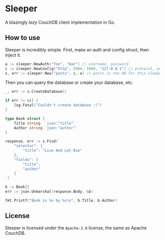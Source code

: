 # Sleeper

A blazingly <i>lazy</i> CouchDB client implementation in Go.

## How to use

Sleeper is incredibly simple. First, make an auth and config struct,
then inject it.

```go
a := sleeper.NewAuth("foo", "bar") // username, password
c := sleeper.NewConfig("http", 5984, 5000, "127.0.0.1") // protocol, port, timeout, host
s, err := sleeper.New("posts", c, a) // posts is the DB for this sleeper instance
```

Then you can query the database or create your database, etc:

```go
_, err := s.CreateDatabase()

if err != nil {
    log.Fatal("Couldn't create database :(")
}
```

```go
type Book struct {
    Title string  `json:"title"`
    Author string `json:"author"`
}

response, err := s.Find(`
    "selector": {
        "title": "Live And Let Die"
    },
    "fields": [
        "title",
        "author"
    ]
`)

b := Book{}
err := json.Unmarshal(response.Body, &b)

fmt.Printf("Book is %v by %v\n", b.Title, b.Author)
```

## License

Sleeper is licensed under the `Apache-2.0` license, the same as Apache CouchDB.
